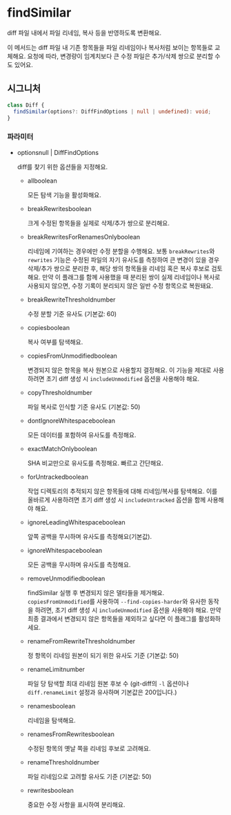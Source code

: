 # findSimilar

diff 파일 내에서 파일 리네임, 복사 등을 반영하도록 변환해요.

이 메서드는 diff 파일 내 기존 항목들을 파일 리네임이나 복사처럼 보이는 항목들로 교체해요. 요청에 따라, 변경량이 임계치보다 큰 수정 파일은 추가/삭제 쌍으로 분리할 수도 있어요.

## 시그니처

```ts
class Diff {
  findSimilar(options?: DiffFindOptions | null | undefined): void;
}
```

### 파라미터

<ul class="param-ul">
  <li class="param-li param-li-root">
    <span class="param-name">options</span><span class="param-type">null | DiffFindOptions</span>
    <br>
    <p class="param-description">diff를 찾기 위한 옵션들을 지정해요.</p>
    <ul class="param-ul">
      <li class="param-li">
        <span class="param-name">all</span><span class="param-type">boolean</span>
        <br>
        <p class="param-description">모든 탐색 기능을 활성화해요.</p>
      </li>
      <li class="param-li">
        <span class="param-name">breakRewrites</span><span class="param-type">boolean</span>
        <br>
        <p class="param-description">크게 수정된 항목들을 실제로 삭제/추가 쌍으로 분리해요.</p>
      </li>
      <li class="param-li">
        <span class="param-name">breakRewritesForRenamesOnly</span><span class="param-type">boolean</span>
        <br>
        <p class="param-description">리네임에 기여하는 경우에만 수정 분할을 수행해요. 보통 <code>breakRewrites</code>와 <code>rewrites</code> 기능은 수정된 파일의 자기 유사도를 측정하여 큰 변경이 있을 경우 삭제/추가 쌍으로 분리한 후, 해당 쌍의 항목들을 리네임 혹은 복사 후보로 검토해요. 만약 이 플래그를 함께 사용했을 때 분리된 쌍이 실제 리네임이나 복사로 사용되지 않으면, 수정 기록이 분리되지 않은 일반 수정 항목으로 복원돼요.</p>
      </li>
      <li class="param-li">
        <span class="param-name">breakRewriteThreshold</span><span class="param-type">number</span>
        <br>
        <p class="param-description">수정 분할 기준 유사도 (기본값: 60)</p>
      </li>
      <li class="param-li">
        <span class="param-name">copies</span><span class="param-type">boolean</span>
        <br>
        <p class="param-description">복사 여부를 탐색해요.</p>
      </li>
      <li class="param-li">
        <span class="param-name">copiesFromUnmodified</span><span class="param-type">boolean</span>
        <br>
        <p class="param-description">변경되지 않은 항목을 복사 원본으로 사용할지 결정해요. 이 기능을 제대로 사용하려면 초기 diff 생성 시 <code>includeUnmodified</code> 옵션을 사용해야 해요.</p>
      </li>
      <li class="param-li">
        <span class="param-name">copyThreshold</span><span class="param-type">number</span>
        <br>
        <p class="param-description">파일 복사로 인식할 기준 유사도 (기본값: 50)</p>
      </li>
      <li class="param-li">
        <span class="param-name">dontIgnoreWhitespace</span><span class="param-type">boolean</span>
        <br>
        <p class="param-description">모든 데이터를 포함하여 유사도를 측정해요.</p>
      </li>
      <li class="param-li">
        <span class="param-name">exactMatchOnly</span><span class="param-type">boolean</span>
        <br>
        <p class="param-description">SHA 비교만으로 유사도를 측정해요. 빠르고 간단해요.</p>
      </li>
      <li class="param-li">
        <span class="param-name">forUntracked</span><span class="param-type">boolean</span>
        <br>
        <p class="param-description">작업 디렉토리의 추적되지 않은 항목들에 대해 리네임/복사를 탐색해요. 이를 올바르게 사용하려면 초기 diff 생성 시 <code>includeUntracked</code> 옵션을 함께 사용해야 해요.</p>
      </li>
      <li class="param-li">
        <span class="param-name">ignoreLeadingWhitespace</span><span class="param-type">boolean</span>
        <br>
        <p class="param-description">앞쪽 공백을 무시하며 유사도를 측정해요(기본값).</p>
      </li>
      <li class="param-li">
        <span class="param-name">ignoreWhitespace</span><span class="param-type">boolean</span>
        <br>
        <p class="param-description">모든 공백을 무시하며 유사도를 측정해요.</p>
      </li>
      <li class="param-li">
        <span class="param-name">removeUnmodified</span><span class="param-type">boolean</span>
        <br>
        <p class="param-description">findSimilar 실행 후 변경되지 않은 델타들을 제거해요. <code>copiesFromUnmodified</code>를 사용하여 <code>--find-copies-harder</code>와 유사한 동작을 하려면, 초기 diff 생성 시 <code>includeUnmodified</code> 옵션을 사용해야 해요. 만약 최종 결과에서 변경되지 않은 항목들을 제외하고 싶다면 이 플래그를 활성화하세요.</p>
      </li>
      <li class="param-li">
        <span class="param-name">renameFromRewriteThreshold</span><span class="param-type">number</span>
        <br>
        <p class="param-description">정 항목이 리네임 원본이 되기 위한 유사도 기준 (기본값: 50)</p>
      </li>
      <li class="param-li">
        <span class="param-name">renameLimit</span><span class="param-type">number</span>
        <br>
        <p class="param-description">파일 당 탐색할 최대 리네임 원본 후보 수 (git-diff의 <code>-l</code> 옵션이나 <code>diff.renameLimit</code> 설정과 유사하며 기본값은 200입니다.)</p>
      </li>
      <li class="param-li">
        <span class="param-name">renames</span><span class="param-type">boolean</span>
        <br>
        <p class="param-description">리네임을 탐색해요.</p>
      </li>
      <li class="param-li">
        <span class="param-name">renamesFromRewrites</span><span class="param-type">boolean</span>
        <br>
        <p class="param-description">수정된 항목의 옛날 쪽을 리네임 후보로 고려해요.</p>
      </li>
      <li class="param-li">
        <span class="param-name">renameThreshold</span><span class="param-type">number</span>
        <br>
        <p class="param-description">파일 리네임으로 고려할 유사도 기준 (기본값: 50)</p>
      </li>
      <li class="param-li">
        <span class="param-name">rewrites</span><span class="param-type">boolean</span>
        <br>
        <p class="param-description">중요한 수정 사항을 표시하여 분리해요.</p>
      </li>
    </ul>
  </li>
</ul>
